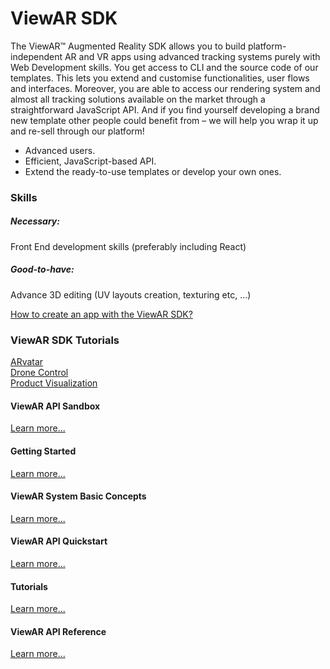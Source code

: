 # ViewAR SDK
The ViewAR™ Augmented Reality SDK allows you to build platform-independent AR and VR apps using advanced tracking systems purely with Web Development skills. You get access to CLI and the source code of our templates. This lets you extend and customise functionalities, user flows and interfaces. Moreover, you are able to access our rendering system and almost all tracking solutions available on the market through a straightforward JavaScript API. And if you find yourself developing a brand new template other people could benefit from – we will help you wrap it up and re-sell through our platform!

* Advanced users.
* Efficient, JavaScript-based API.
* Extend the ready-to-use templates or develop your own ones.

### Skills
##### Necessary:
Front End development skills (preferably including React)
##### Good-to-have:
Advance 3D editing (UV layouts creation, texturing etc, ...)

[How to create an app with the ViewAR SDK?](https://www.viewar.com/sdk-augmented-reality-developers-resellers-agencies/)

### ViewAR SDK Tutorials
[ARvatar](/tutorials/arvatar/arvatar-app-creation.md)<br>
[Drone Control](tutorials/arvatar/drone.md)<br>
[Product Visualization](/tutorials/react/create-your-first-ar-app.md)

#### ViewAR API Sandbox
[Learn more...](00--sdk/sdk--playground/sdk--playground--overview.md)

#### Getting Started
[Learn more...](00--sdk/sdk--getting-started/sdk--getting-started--overview.md)

#### ViewAR System Basic Concepts
[Learn more...](00--sdk/sdk--basic-concepts/sdk--basic-concepts--overview.md)

#### ViewAR API Quickstart
[Learn more...](00--sdk/sdk--api-quickstart/sdk--api-quickstart--overview.md)

#### Tutorials
[Learn more...](00--sdk/sdk--tutorials/sdk--tutorials--overview.md)

#### ViewAR API Reference
[Learn more...](00--sdk/sdk--api-reference/sdk--api-reference--overview.md)

